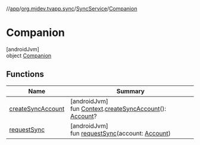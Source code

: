 //[app](../../../../index.md)/[org.mjdev.tvapp.sync](../../index.md)/[SyncService](../index.md)/[Companion](index.md)

# Companion

[androidJvm]\
object [Companion](index.md)

## Functions

| Name | Summary |
|---|---|
| [createSyncAccount](create-sync-account.md) | [androidJvm]<br>fun [Context](https://developer.android.com/reference/kotlin/android/content/Context.html).[createSyncAccount](create-sync-account.md)(): [Account](https://developer.android.com/reference/kotlin/android/accounts/Account.html)? |
| [requestSync](request-sync.md) | [androidJvm]<br>fun [requestSync](request-sync.md)(account: [Account](https://developer.android.com/reference/kotlin/android/accounts/Account.html)) |
